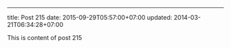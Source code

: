 ---
title: Post 215
date: 2015-09-29T05:57:00+07:00
updated: 2014-03-21T06:34:28+07:00

This is content of post 215